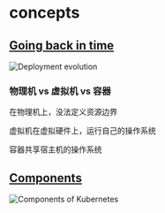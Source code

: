 # concepts

## [Going back in time](https://kubernetes.io/docs/concepts/overview/)

![Deployment evolution](https://d33wubrfki0l68.cloudfront.net/26a177ede4d7b032362289c6fccd448fc4a91174/eb693/images/docs/container_evolution.svg)

### 物理机 vs 虚拟机 vs 容器

在物理机上，没法定义资源边界

虚拟机在虚拟硬件上，运行自己的操作系统

容器共享宿主机的操作系统

## [Components](https://kubernetes.io/docs/concepts/overview/components/)

![Components of Kubernetes](https://d33wubrfki0l68.cloudfront.net/2475489eaf20163ec0f54ddc1d92aa8d4c87c96b/e7c81/images/docs/components-of-kubernetes.svg)
